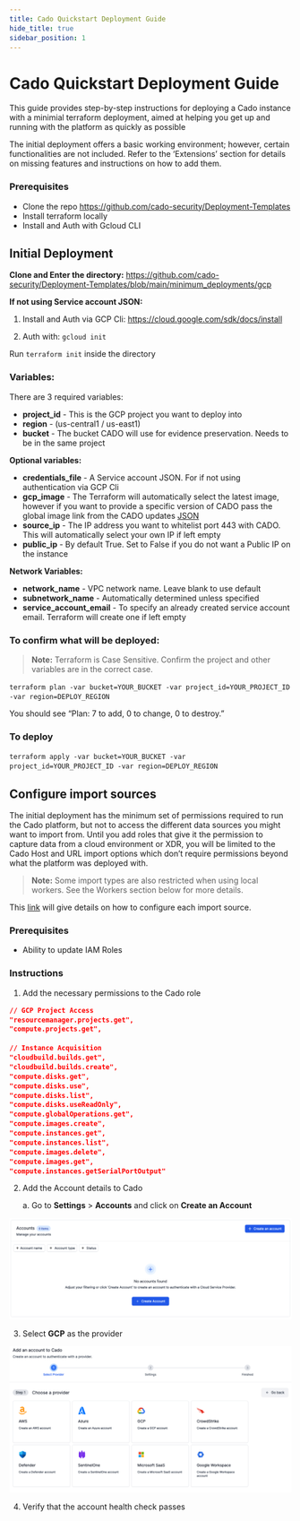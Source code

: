 ```yaml
---
title: Cado Quickstart Deployment Guide
hide_title: true
sidebar_position: 1
---
```


# Cado Quickstart Deployment Guide

This guide provides step-by-step instructions for deploying a Cado instance with a minimial terraform deployment, aimed at helping you get up and running with the platform as quickly as possible

The initial deployment offers a basic working environment; however, certain functionalities are not included. Refer to the ‘Extensions’ section for details on missing features and instructions on how to add them.

### Prerequisites

- Clone the repo https://github.com/cado-security/Deployment-Templates
- Install terraform locally
- Install and Auth with Gcloud CLI

## Initial Deployment

**Clone and Enter the directory:**
https://github.com/cado-security/Deployment-Templates/blob/main/minimum_deployments/gcp

**If not using Service account JSON:** 
1. Install and Auth via GCP Cli: https://cloud.google.com/sdk/docs/install
   
2. Auth with: `gcloud init`

Run `terraform init` inside the directory

### Variables:
There are 3 required variables:  
- **project_id** - This is the GCP project you want to deploy into  
- **region** - (us-central1 / us-east1)  
- **bucket** - The bucket CADO will use for evidence preservation. Needs to be in the same project  

**Optional variables:**  
- **credentials_file** - A Service account JSON. For if not using authentication via GCP Cli  
- **gcp_image** - The Terraform will automatically select the latest image, however if you want to provide a specific version of CADO pass the global image link from the CADO updates [JSON](https://cado-public.s3.amazonaws.com/cado_updates_json_v2.json)
- **source_ip** - The IP address you want to whitelist port 443 with CADO. This will automatically select your own IP if left empty  
- **public_ip** - By default True. Set to False if you do not want a Public IP on the instance  

**Network Variables:**  
- **network_name** - VPC network name. Leave blank to use default  
- **subnetwork_name** - Automatically determined unless specified  
- **service_account_email** - To specify an already created service account email. Terraform will create one if left empty  

### To confirm what will be deployed:

> **Note:** Terraform is Case Sensitive. Confirm the project and other variables are in the correct case.

`terraform plan -var bucket=YOUR_BUCKET -var project_id=YOUR_PROJECT_ID -var region=DEPLOY_REGION`  

You should see “Plan: 7 to add, 0 to change, 0 to destroy.”

### To deploy

`terraform apply -var bucket=YOUR_BUCKET -var project_id=YOUR_PROJECT_ID -var region=DEPLOY_REGION`

## Configure import sources

The initial deployment has the minimum set of permissions required to run the Cado platform, but not to access the different data sources you might want to import from. Until you add roles that give it the permission to capture data from a cloud environment or XDR, you will be limited to the Cado Host and URL import options which don’t require permissions beyond what the platform was deployed with.

> **Note:** Some import types are also restricted when using local workers. See the Workers section below for more details.

This [link](https://docs.cadosecurity.com/cado/deploy/cross/adding-gcp) will give details on how to configure each import source.

### Prerequisites
- Ability to update IAM Roles

### Instructions

1. Add the necessary permissions to the Cado role

```json
// GCP Project Access
"resourcemanager.projects.get",
"compute.projects.get",

// Instance Acquisition
"cloudbuild.builds.get",
"cloudbuild.builds.create",
"compute.disks.get",
"compute.disks.use",
"compute.disks.list",
"compute.disks.useReadOnly",
"compute.globalOperations.get",
"compute.images.create",
"compute.instances.get",
"compute.instances.list",
"compute.images.delete",
"compute.images.get",
"compute.instances.getSerialPortOutput"
```
2. Add the Account details to Cado

   a. Go to **Settings** > **Accounts** and click on **Create an Account**

![Accounts](/img/gcp-empty-account.png)

3. Select **GCP** as the provider

![Provider](/img/gcp-provider-select.png)

4. Verify that the account health check passes




